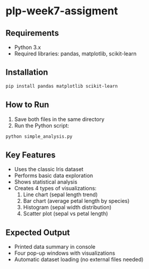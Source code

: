 # plp-week7-assigment

## Requirements
- Python 3.x
- Required libraries: pandas, matplotlib, scikit-learn

## Installation
```bash
pip install pandas matplotlib scikit-learn
```

## How to Run
1. Save both files in the same directory
2. Run the Python script:
```bash
python simple_analysis.py
```

## Key Features
- Uses the classic Iris dataset
- Performs basic data exploration
- Shows statistical analysis
- Creates 4 types of visualizations:
  1. Line chart (sepal length trend)
  2. Bar chart (average petal length by species)
  3. Histogram (sepal width distribution)
  4. Scatter plot (sepal vs petal length)

## Expected Output
- Printed data summary in console
- Four pop-up windows with visualizations
- Automatic dataset loading (no external files needed)
